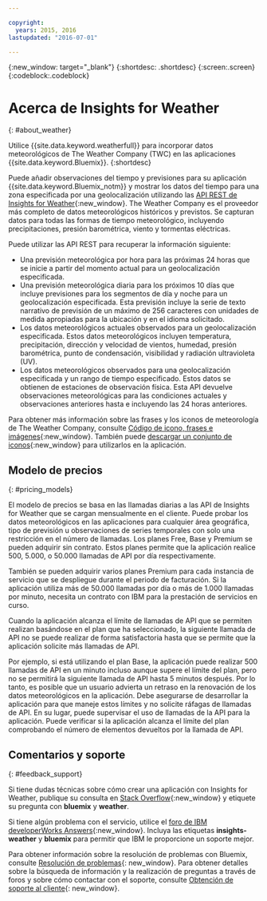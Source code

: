 ```yaml
---

copyright:
  years: 2015, 2016
lastupdated: "2016-07-01"

---
```


{:new_window: target="_blank"}
{:shortdesc: .shortdesc}
{:screen:.screen}
{:codeblock:.codeblock}

# Acerca de Insights for Weather
{: #about_weather}

Utilice {{site.data.keyword.weatherfull}} para incorporar datos
meteorológicos de The Weather Company (TWC) en las aplicaciones
{{site.data.keyword.Bluemix}}.
{:shortdesc}

Puede añadir observaciones del tiempo y previsiones para su aplicación {{site.data.keyword.Bluemix_notm}} y mostrar los datos del tiempo para una zona especificada por una geolocalización utilizando las [API REST de Insights for Weather](https://twcservice.{APPDomain}/rest-api-deprecated/){:new_window}.
The Weather Company es el proveedor
más completo de datos meteorológicos históricos y previstos. Se capturan datos para todas las formas de tiempo meteorológico,
incluyendo precipitaciones, presión barométrica, viento y tormentas eléctricas.

Puede utilizar las API REST para recuperar la información siguiente:

* Una previsión meteorológica por hora para las próximas 24 horas que se inicie a partir del momento actual
para un geolocalización especificada.
* Una previsión meteorológica diaria para los próximos 10 días que incluye previsiones para los segmentos de
día y noche para un geolocalización especificada. Esta previsión incluye la serie de texto narrativo
de previsión de un máximo de 256 caracteres con unidades de medida apropiadas para la ubicación y en
el idioma solicitado.
* Los datos meteorológicos actuales observados para un geolocalización especificada. Estos datos meteorológicos
incluyen temperatura, precipitación, dirección y velocidad de vientos, humedad, presión barométrica,
punto de condensación, visibilidad y radiación ultravioleta (UV).
* Los datos meteorológicos observados para una geolocalización especificada y un rango de tiempo
especificado. Estos datos se obtienen de estaciones de observación física. Esta
API devuelve observaciones meteorológicas para las condiciones actuales y observaciones anteriores
hasta e incluyendo las 24 horas anteriores.

Para obtener más información sobre las frases y los iconos de meteorología de The Weather Company,
consulte [Código de icono, frases e imágenes](https://docs.google.com/document/d/1MZwWYqki8Ee-V7c7InBuA5CDVkjb3XJgpc39hI9FsI0/edit?pli=1){:new_window}.
También puede [descargar un conjunto de iconos](https://twcdocs.mybluemix.net/download/weatherinsightsicons.zip){:new_window} para utilizarlos en la aplicación.

## Modelo de precios
{: #pricing_models}

El modelo de precios se basa en las llamadas diarias a las API de Insights for Weather que se cargan mensualmente en el cliente. Puede probar los datos meteorológicos en las aplicaciones para cualquier área geográfica, tipo de previsión
u observaciones de series temporales con solo una restricción en el número de llamadas. Los planes
Free, Base y Premium se pueden adquirir sin contrato. Estos planes permite que la aplicación realice
500, 5.000, o 50.000 llamadas de
API por día respectivamente.

También se pueden adquirir varios planes Premium para cada instancia de servicio que se despliegue durante
el periodo de facturación. Si la aplicación utiliza
más de 50.000 llamadas por día o más de 1.000 llamadas por minuto, necesita un contrato con IBM
para la prestación de servicios en curso.

Cuando la aplicación alcanza el límite de llamadas de API que se permiten realizan basándose en el plan
que ha seleccionado, la siguiente llamada de API no se puede realizar de forma satisfactoria hasta que
se permite que la aplicación solicite más llamadas de API.

Por ejemplo, si está utilizando el plan Base, la aplicación puede realizar 500 llamadas de API en un minuto
incluso aunque supere el límite del plan, pero no se permitirá la siguiente llamada de API hasta
5 minutos después. Por lo tanto, es posible que un usuario advierta un retraso en
la renovación de los datos meteorológicos en la aplicación. Debe asegurarse de desarrollar la aplicación para que maneje estos límites y no solicite
ráfagas de llamadas de API. En su lugar, puede supervisar el uso de llamadas de la API para la aplicación. Puede verificar si la aplicación
alcanza el límite del plan comprobando el número de elementos devueltos por la llamada de API.

## Comentarios y soporte
{: #feedback_support}

Si tiene dudas técnicas sobre cómo crear una aplicación con Insights for Weather, publique su consulta
en [Stack Overflow](http://stackoverflow.com/search?q=weather+bluemix){:new_window} y etiquete su pregunta con **bluemix** y **weather**.

Si tiene algún problema con el servicio, utilice el [foro de IBM developerWorks Answers](https://developer.ibm.com/answers/topics/insights-weather/?smartspace=bluemix){:new_window}.
Incluya las etiquetas
**insights-weather** y **bluemix** para permitir que IBM le proporcione un soporte mejor. 

Para obtener información sobre la resolución de problemas con Bluemix, consulte [Resolución de problemas](https://console.{DomainName}/docs/troubleshoot/troubleshoot.html){: new_window}. Para obtener detalles sobre la búsqueda de información y la realización de preguntas a través de foros y sobre cómo contactar con el soporte, consulte [Obtención de soporte al cliente](https://console.{DomainName}/docs/support/index.html#getting-customer-support){: new_window}.
